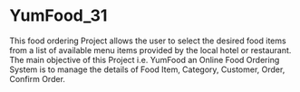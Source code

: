 # YumFood_31
This food ordering Project allows the user to select the desired food items from a list of available menu items provided by the local hotel or restaurant. The main objective of this Project i.e. YumFood an Online Food Ordering System is to manage the details of Food Item, Category, Customer, Order, Confirm Order.
